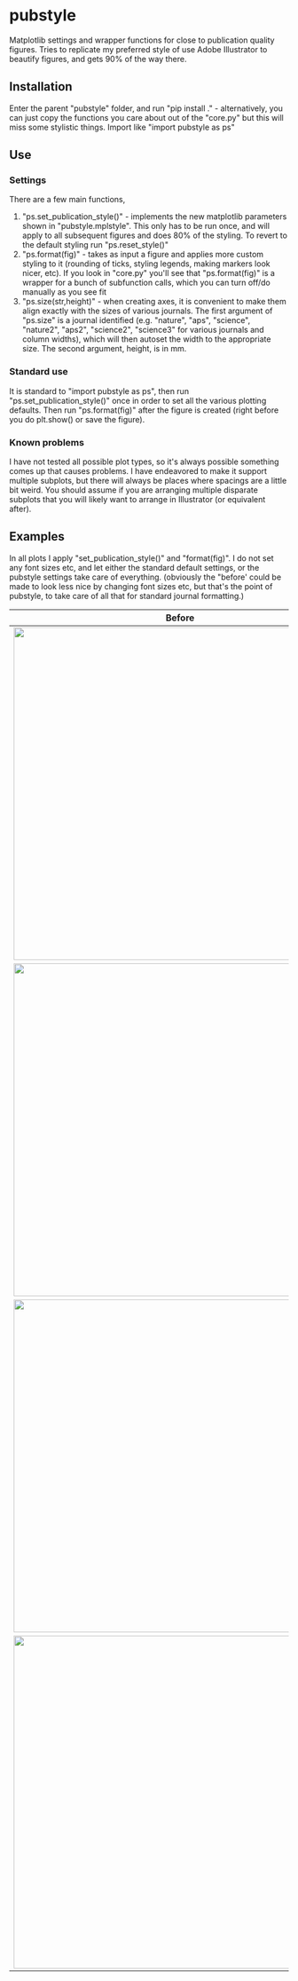 # pubstyle
Matplotlib settings and wrapper functions for close to publication quality figures. Tries to replicate my preferred style of use Adobe Illustrator to beautify figures, and gets 90% of the way there.

## Installation
Enter the parent "pubstyle" folder, and run "pip install ." - alternatively, you can just copy the functions you care about out of the "core.py" but this will miss some stylistic things. Import like "import pubstyle as ps"

## Use

### Settings
There are a few main functions, 
1. "ps.set_publication_style()" - implements the new matplotlib parameters shown in "pubstyle.mplstyle". This only has to be run once, and will apply to all subsequent figures and does 80% of the styling. To revert to the default styling run "ps.reset_style()"
2. "ps.format(fig)" - takes as input a figure and applies more custom styling to it (rounding of ticks, styling legends, making markers look nicer, etc). If you look in "core.py" you'll see that "ps.format(fig)" is a wrapper for a bunch of subfunction calls, which you can turn off/do manually as you see fit
3. "ps.size(str,height)" - when creating axes, it is convenient to make them align exactly with the sizes of various journals. The first argument of "ps.size" is a journal identified (e.g. "nature", "aps", "science", "nature2", "aps2", "science2", "science3" for various journals and column widths), which will then autoset the width to the appropriate size. The second argument, height, is in mm.

### Standard use
It is standard to "import pubstyle as ps", then run "ps.set_publication_style()" once in order to set all the various plotting defaults. Then run "ps.format(fig)" after the figure is created (right before you do plt.show() or save the figure).

### Known problems
I have not tested all possible plot types, so it's always possible something comes up that causes problems. I have endeavored to make it support multiple subplots, but there will always be places where spacings are a little bit weird. You should assume if you are arranging multiple disparate subplots that you will likely want to arrange in Illustrator (or equivalent after).

## Examples
In all plots I apply "set_publication_style()" and "format(fig)". I do not set any font sizes etc, and let either the standard default settings, or the pubstyle settings take care of everything. (obviously the "before' could be made to look less nice by changing font sizes etc, but that's the point of pubstyle, to take care of all that for standard journal formatting.)

| Before | After |
|--------|-------|
| <img src="https://github.com/user-attachments/assets/411995a2-0a71-4a36-8bef-a80b7c066f35" height="600"/> | <img src="https://github.com/user-attachments/assets/fd64be1d-1880-4687-8ac3-4c2299ac9b72" height="600"/> |
| <img src="https://github.com/user-attachments/assets/af3a9d42-0304-411a-b068-42e0dae3714c" height="600"/> | <img src="https://github.com/user-attachments/assets/87a4acc1-9fb1-4561-b5c2-913535f485f7" height="600"/>|
| <img src="https://github.com/user-attachments/assets/1135a7ee-429d-46f0-8058-29de575a92a2" height="600"/> | <img src="https://github.com/user-attachments/assets/f5970a82-46c9-4ec8-8cc8-fcde077fad46" height="600"/>
 | <img src="https://github.com/user-attachments/assets/fb3643d9-28b5-40db-85f6-3b87b28b9272" height="600"/> | <img src="https://github.com/user-attachments/assets/0e005a46-fa24-4e13-bc98-addb996a53a6" height="600" /> | 





